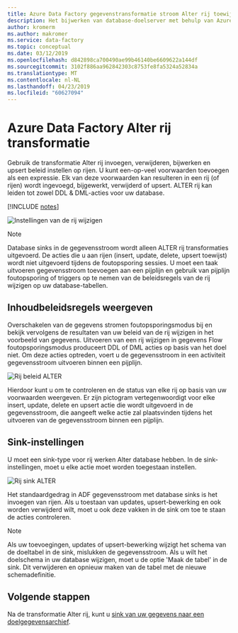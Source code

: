 ```yaml
---
title: Azure Data Factory gegevenstransformatie stroom Alter rij toewijzen
description: Het bijwerken van database-doelserver met behulp van Azure Data Factory toewijzing Flow Alter rij gegevenstransformatie
author: kromerm
ms.author: makromer
ms.service: data-factory
ms.topic: conceptual
ms.date: 03/12/2019
ms.openlocfilehash: d842898ca700490ae99b46140be6609622a144df
ms.sourcegitcommit: 3102f886aa962842303c8753fe8fa5324a52834a
ms.translationtype: MT
ms.contentlocale: nl-NL
ms.lasthandoff: 04/23/2019
ms.locfileid: "60627094"
---
```

# <a name="azure-data-factory-alter-row-transformation"></a>Azure Data Factory Alter rij transformatie

Gebruik de transformatie Alter rij invoegen, verwijderen, bijwerken en upsert beleid instellen op rijen. U kunt een-op-veel voorwaarden toevoegen als een expressie. Elk van deze voorwaarden kan resulteren in een rij (of rijen) wordt ingevoegd, bijgewerkt, verwijderd of upsert. ALTER rij kan leiden tot zowel DDL & DML-acties voor uw database.

[!INCLUDE [notes](../../includes/data-factory-data-flow-preview.md)]

![Instellingen van de rij wijzigen](media/data-flow/alter-row1.png "rij-instellingen wijzigen")

> [!NOTE]
> Database sinks in de gegevensstroom wordt alleen ALTER rij transformaties uitgevoerd. De acties die u aan rijen (insert, update, delete, upsert toewijst) wordt niet uitgevoerd tijdens de foutopsporing sessies. U moet een taak uitvoeren gegevensstroom toevoegen aan een pijplijn en gebruik van pijplijn foutopsporing of triggers op te nemen van de beleidsregels van de rij wijzigen op uw database-tabellen.

## <a name="view-policies"></a>Inhoudbeleidsregels weergeven

Overschakelen van de gegevens stromen foutopsporingsmodus bij en bekijk vervolgens de resultaten van uw beleid van de rij wijzigen in het voorbeeld van gegevens. Uitvoeren van een rij wijzigen in gegevens Flow foutopsporingsmodus produceert DDL of DML acties op basis van het doel niet. Om deze acties optreden, voert u de gegevensstroom in een activiteit gegevensstroom uitvoeren binnen een pijplijn.

![Rij beleid ALTER](media/data-flow/alter-row3.png "rij beleid wijzigen")

Hierdoor kunt u om te controleren en de status van elke rij op basis van uw voorwaarden weergeven. Er zijn pictogram vertegenwoordigt voor elke insert, update, delete en upsert actie die wordt uitgevoerd in de gegevensstroom, die aangeeft welke actie zal plaatsvinden tijdens het uitvoeren van de gegevensstroom binnen een pijplijn.

## <a name="sink-settings"></a>Sink-instellingen

U moet een sink-type voor rij werken Alter database hebben. In de sink-instellingen, moet u elke actie moet worden toegestaan instellen.

![Rij sink ALTER](media/data-flow/alter-row2.png "Sink van rij wijzigen")

Het standaardgedrag in ADF gegevensstroom met database sinks is het invoegen van rijen. Als u toestaan van updates, upsert-bewerking en ook worden verwijderd wilt, moet u ook deze vakken in de sink om toe te staan de acties controleren.

> [!NOTE]
> Als uw toevoegingen, updates of upsert-bewerking wijzigt het schema van de doeltabel in de sink, mislukken de gegevensstroom. Als u wilt het doelschema in uw database wijzigen, moet u de optie 'Maak de tabel' in de sink. Dit verwijderen en opnieuw maken van de tabel met de nieuwe schemadefinitie.

## <a name="next-steps"></a>Volgende stappen

Na de transformatie Alter rij, kunt u [sink van uw gegevens naar een doelgegevensarchief](data-flow-sink.md).
